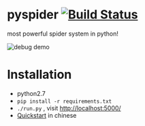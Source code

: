 pyspider [![Build Status](https://travis-ci.org/binux/pyspider.png?branch=master)](https://travis-ci.org/binux/pyspider)
========

most powerful spider system in python!

![debug demo](http://ww3.sinaimg.cn/large/7d46d69fgw1ee7n15k9d7j21kw0rkwoh.jpg)



Installation
============

* python2.7
* `pip install -r requirements.txt`
* `./run.py` , visit [http://localhost:5000/](http://localhost:5000/)
* [Quickstart](https://github.com/binux/pyspider/wiki/Quickstart) in chinese

